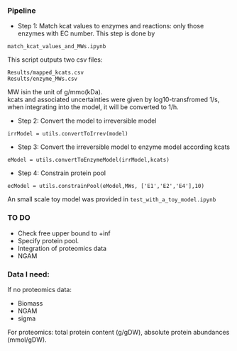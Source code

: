 ### Pipeline

* Step 1: Match kcat values to enzymes and reactions: only those enzymes with EC number. This step is done by 
```
match_kcat_values_and_MWs.ipynb
```
This script outputs two csv files: 
```
Results/mapped_kcats.csv
Results/enzyme_MWs.csv 
```
MW isin the unit of g/mmo(kDa).  
kcats and associated uncertainties were given by log10-transfromed 1/s, when integrating into the model, it will be converted to 1/h.

* Step 2: Convert the model  to irreversible model 
```
irrModel = utils.convertToIrrev(model)
```

* Step 3: Convert the irreversible model to enzyme model according kcats
```
eModel = utils.convertToEnzymeModel(irrModel,kcats)
```

* Step 4: Constrain protein pool
```
ecModel = utils.constrainPool(eModel,MWs, ['E1','E2','E4'],10)
```

An small scale toy model was provided in `test_with_a_toy_model.ipynb`


### TO DO
* Check free upper bound to +inf
* Specify protein pool.
* Integration of proteomics data
* NGAM

### Data I need:
If no proteomics data: 
* Biomass 
* NGAM
* sigma

For proteomics: total protein content (g/gDW), absolute protein abundances (mmol/gDW).
